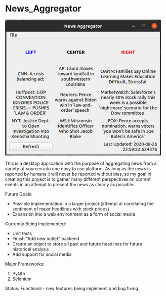 # News_Aggregator
![](images/Example.png)

This is a desktop application with the purpose of aggregating news from a variety of sources into one easy to use platform. As long as the news is reported by humans it will never be reported without bias, so my goal in creating this project is to gather many different perspectives on current events in an attempt to present the news as clearly as possible. 

Future Goals:
* Possible implementation in a larger project:(attempt at correlating the sentiment of major headlines with stock prices)
* Expansion into a web environment as a form of social media

Currently Being Implemented:
* Unit tests
* Finish "Add new outlet" backend
* Create an object to store all past and future headlines for future historical analysis
* Add support for social media

Major Frameworks: 
1. PyQt5
2. Selenium

Status:
Functional - new features being implement and bug fixing
